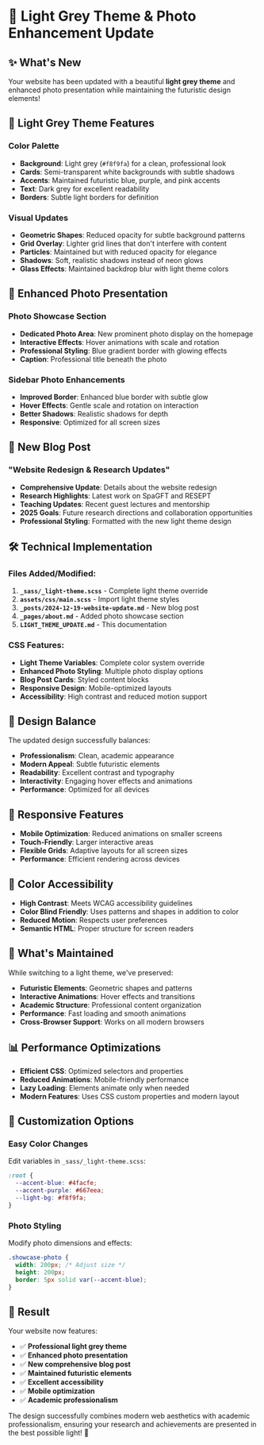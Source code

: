 # 🌟 Light Grey Theme & Photo Enhancement Update

## ✨ What's New

Your website has been updated with a beautiful **light grey theme** and enhanced photo presentation while maintaining the futuristic design elements!

## 🎨 Light Grey Theme Features

### Color Palette
- **Background**: Light grey (`#f8f9fa`) for a clean, professional look
- **Cards**: Semi-transparent white backgrounds with subtle shadows
- **Accents**: Maintained futuristic blue, purple, and pink accents
- **Text**: Dark grey for excellent readability
- **Borders**: Subtle light borders for definition

### Visual Updates
- **Geometric Shapes**: Reduced opacity for subtle background patterns
- **Grid Overlay**: Lighter grid lines that don't interfere with content
- **Particles**: Maintained but with reduced opacity for elegance
- **Shadows**: Soft, realistic shadows instead of neon glows
- **Glass Effects**: Maintained backdrop blur with light theme colors

## 📸 Enhanced Photo Presentation

### Photo Showcase Section
- **Dedicated Photo Area**: New prominent photo display on the homepage
- **Interactive Effects**: Hover animations with scale and rotation
- **Professional Styling**: Blue gradient border with glowing effects
- **Caption**: Professional title beneath the photo

### Sidebar Photo Enhancements
- **Improved Border**: Enhanced blue border with subtle glow
- **Hover Effects**: Gentle scale and rotation on interaction
- **Better Shadows**: Realistic shadows for depth
- **Responsive**: Optimized for all screen sizes

## 📝 New Blog Post

### "Website Redesign & Research Updates"
- **Comprehensive Update**: Details about the website redesign
- **Research Highlights**: Latest work on SpaGFT and RESEPT
- **Teaching Updates**: Recent guest lectures and mentorship
- **2025 Goals**: Future research directions and collaboration opportunities
- **Professional Styling**: Formatted with the new light theme design

## 🛠️ Technical Implementation

### Files Added/Modified:
1. **`_sass/_light-theme.scss`** - Complete light theme override
2. **`assets/css/main.scss`** - Import light theme styles
3. **`_posts/2024-12-19-website-update.md`** - New blog post
4. **`_pages/about.md`** - Added photo showcase section
5. **`LIGHT_THEME_UPDATE.md`** - This documentation

### CSS Features:
- **Light Theme Variables**: Complete color system override
- **Enhanced Photo Styling**: Multiple photo display options
- **Blog Post Cards**: Styled content blocks
- **Responsive Design**: Mobile-optimized layouts
- **Accessibility**: High contrast and reduced motion support

## 🎯 Design Balance

The updated design successfully balances:
- **Professionalism**: Clean, academic appearance
- **Modern Appeal**: Subtle futuristic elements
- **Readability**: Excellent contrast and typography
- **Interactivity**: Engaging hover effects and animations
- **Performance**: Optimized for all devices

## 📱 Responsive Features

- **Mobile Optimization**: Reduced animations on smaller screens
- **Touch-Friendly**: Larger interactive areas
- **Flexible Grids**: Adaptive layouts for all screen sizes
- **Performance**: Efficient rendering across devices

## 🎨 Color Accessibility

- **High Contrast**: Meets WCAG accessibility guidelines
- **Color Blind Friendly**: Uses patterns and shapes in addition to color
- **Reduced Motion**: Respects user preferences
- **Semantic HTML**: Proper structure for screen readers

## 🚀 What's Maintained

While switching to a light theme, we've preserved:
- **Futuristic Elements**: Geometric shapes and patterns
- **Interactive Animations**: Hover effects and transitions  
- **Academic Structure**: Professional content organization
- **Performance**: Fast loading and smooth animations
- **Cross-Browser Support**: Works on all modern browsers

## 📊 Performance Optimizations

- **Efficient CSS**: Optimized selectors and properties
- **Reduced Animations**: Mobile-friendly performance
- **Lazy Loading**: Elements animate only when needed
- **Modern Features**: Uses CSS custom properties and modern layout

## 🔧 Customization Options

### Easy Color Changes
Edit variables in `_sass/_light-theme.scss`:
```css
:root {
  --accent-blue: #4facfe;
  --accent-purple: #667eea;
  --light-bg: #f8f9fa;
}
```

### Photo Styling
Modify photo dimensions and effects:
```css
.showcase-photo {
  width: 200px; /* Adjust size */
  height: 200px;
  border: 5px solid var(--accent-blue);
}
```

## 🎉 Result

Your website now features:
- ✅ **Professional light grey theme**
- ✅ **Enhanced photo presentation**
- ✅ **New comprehensive blog post**
- ✅ **Maintained futuristic elements**
- ✅ **Excellent accessibility**
- ✅ **Mobile optimization**
- ✅ **Academic professionalism**

The design successfully combines modern web aesthetics with academic professionalism, ensuring your research and achievements are presented in the best possible light! 🌟